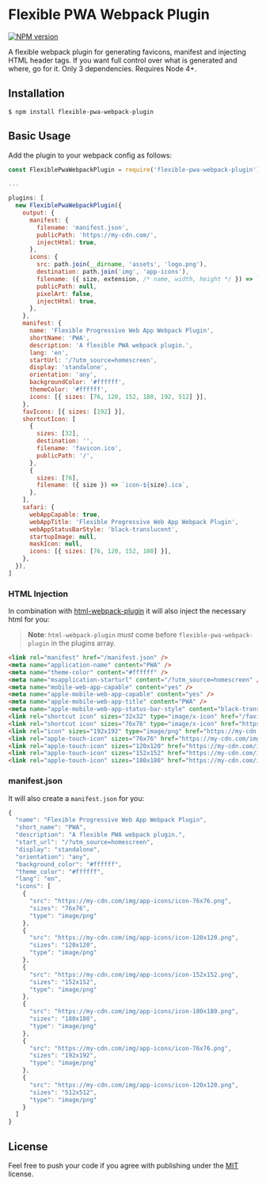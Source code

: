 # Flexible PWA Webpack Plugin

[![NPM version](https:/img.shields.io/npm/v/favicons.svg)](https://www.npmjs.org/package/flexible-pwa-webpack-plugin)

A flexible webpack plugin for generating favicons, manifest and injecting HTML header tags. If you want full control over what is generated and where, go for it. Only 3 dependencies. Requires Node 4+.

## Installation

```shell
$ npm install flexible-pwa-webpack-plugin
```

## Basic Usage

Add the plugin to your webpack config as follows:

```javascript
const FlexiblePwaWebpackPlugin = require('flexible-pwa-webpack-plugin');

...

plugins: [
  new FlexiblePwaWebpackPlugin({
    output: {
      manifest: {
        filename: 'manifest.json',
        publicPath: 'https://my-cdn.com/',
        injectHtml: true,
      },
      icons: {
        src: path.join(__dirname, 'assets', 'logo.png'),
        destination: path.join('img', 'app-icons'),
        filename: ({ size, extension, /* name, width, height */ }) => `icon-${size}${extension}`,
        publicPath: null,
        pixelArt: false,
        injectHtml: true,
      },
    },
    manifest: {
      name: 'Flexible Progressive Web App Webpack Plugin',
      shortName: 'PWA',
      description: 'A flexible PWA webpack plugin.',
      lang: 'en',
      startUrl: '/?utm_source=homescreen',
      display: 'standalone',
      orientation: 'any',
      backgroundColor: '#ffffff',
      themeColor: '#ffffff',
      icons: [{ sizes: [76, 120, 152, 180, 192, 512] }],
    },
    favIcons: [{ sizes: [192] }],
    shortcutIcon: [
      {
        sizes: [32],
        destination: '',
        filename: 'favicon.ico',
        publicPath: '/',
      },
      {
        sizes: [76],
        filename: ({ size }) => `icon-${size}.ico`,
      },
    ],
    safari: {
      webAppCapable: true,
      webAppTitle: 'Flexible Progressive Web App Webpack Plugin',
      webAppStatusBarStyle: 'black-translucent',
      startupImage: null,
      maskIcon: null,
      icons: [{ sizes: [76, 120, 152, 180] }],
    },
  }),
]
```

### HTML Injection

In combination with [html-webpack-plugin](https://github.com/ampedandwired/html-webpack-plugin) it will also inject the necessary html for you:

> **Note**: `html-webpack-plugin` _must_ come before `flexible-pwa-webpack-plugin` in the plugins array.

```html
<link rel="manifest" href="/manifest.json" />
<meta name="application-name" content="PWA" />
<meta name="theme-color" content="#ffffff" />
<meta name="msapplication-starturl" content="/?utm_source=homescreen" />
<meta name="mobile-web-app-capable" content="yes" />
<meta name="apple-mobile-web-app-capable" content="yes" />
<meta name="apple-mobile-web-app-title" content="PWA" />
<meta name="apple-mobile-web-app-status-bar-style" content="black-translucent" />
<link rel="shortcut icon" sizes="32x32" type="image/x-icon" href="/favicon.ico" />
<link rel="shortcut icon" sizes="76x76" type="image/x-icon" href="https://my-cdn.com/img/app-icons/icon-180x180.ico" />
<link rel="icon" sizes="192x192" type="image/png" href="https://my-cdn.com/img/app-icons/icon-76x76.png" />
<link rel="apple-touch-icon" sizes="76x76" href="https://my-cdn.com/img/app-icons/icon-76x76.png" />
<link rel="apple-touch-icon" sizes="120x120" href="https://my-cdn.com/img/app-icons/icon-120x120.png" />
<link rel="apple-touch-icon" sizes="152x152" href="https://my-cdn.com/img/app-icons/icon-152x152.png" />
<link rel="apple-touch-icon" sizes="180x180" href="https://my-cdn.com/img/app-icons/icon-180x180.png" />
```

### manifest.json

It will also create a `manifest.json` for you:

```javascript
{
  "name": "Flexible Progressive Web App Webpack Plugin",
  "short_name": "PWA",
  "description": "A flexible PWA webpack plugin.",
  "start_url": "/?utm_source=homescreen",
  "display": "standalone",
  "orientation": "any",
  "background_color": "#ffffff",
  "theme_color": "#ffffff",
  "lang": "en",
  "icons": [
    {
      "src": "https://my-cdn.com/img/app-icons/icon-76x76.png",
      "sizes": "76x76",
      "type": "image/png"
    },
    {
      "src": "https://my-cdn.com/img/app-icons/icon-120x120.png",
      "sizes": "120x120",
      "type": "image/png"
    },
    {
      "src": "https://my-cdn.com/img/app-icons/icon-152x152.png",
      "sizes": "152x152",
      "type": "image/png"
    },
    {
      "src": "https://my-cdn.com/img/app-icons/icon-180x180.png",
      "sizes": "180x180",
      "type": "image/png"
    },
    {
      "src": "https://my-cdn.com/img/app-icons/icon-76x76.png",
      "sizes": "192x192",
      "type": "image/png"
    },
    {
      "src": "https://my-cdn.com/img/app-icons/icon-120x120.png",
      "sizes": "512x512",
      "type": "image/png"
    }
  ]
}
```

## License

Feel free to push your code if you agree with publishing under the [MIT](https://github.com/olivierpascal/flexible-pwa-webpack-plugin/blob/master/LICENSE) license.
